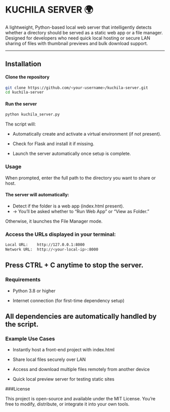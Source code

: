 # KUCHILA SERVER 🌍

A lightweight, Python-based local web server that intelligently detects whether a directory should be served as a static web app or a file manager.
Designed for developers who need quick local hosting or secure LAN sharing of files with thumbnail previews and bulk download support.

---
## Installation

#### Clone the repository
```sh
git clone https://github.com/<your-username>/kuchila-server.git
cd kuchila-server
```

#### Run the server
```sh
python kuchila_server.py
```

The script will:

- Automatically create and activate a virtual environment (if not present).

- Check for Flask and install it if missing.

- Launch the server automatically once setup is complete.

### Usage

When prompted, enter the full path to the directory you want to share or host.

#### The server will automatically:

- Detect if the folder is a web app (index.html present).
- → You’ll be asked whether to “Run Web App” or “View as Folder.”

Otherwise, it launches the File Manager mode.

### Access the URLs displayed in your terminal:
```sh
Local URL:    http://127.0.0.1:8000
Network URL:  http://<your-local-ip>:8000
```

Press CTRL + C anytime to stop the server.
---
### Requirements

- Python 3.8 or higher

- Internet connection (for first-time dependency setup)

All dependencies are automatically handled by the script.
---

### Example Use Cases

- Instantly host a front-end project with index.html

- Share local files securely over LAN

- Access and download multiple files remotely from another device

- Quick local preview server for testing static sites

###License

This project is open-source and available under the MIT License.
You’re free to modify, distribute, or integrate it into your own tools.
